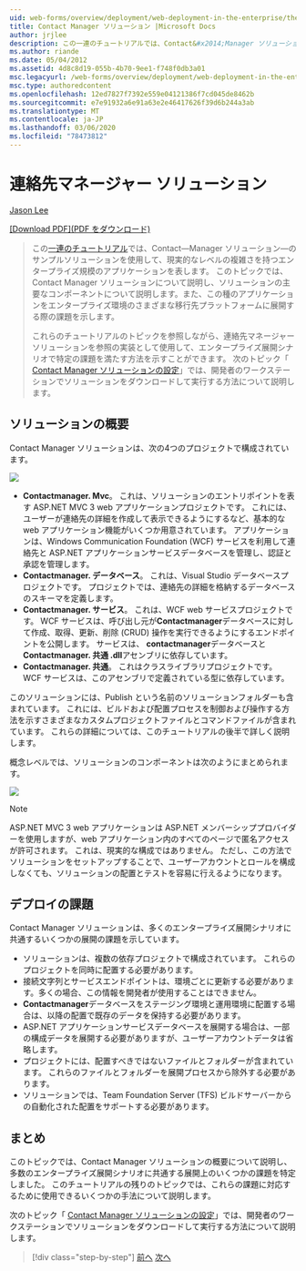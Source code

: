 ```yaml
---
uid: web-forms/overview/deployment/web-deployment-in-the-enterprise/the-contact-manager-solution
title: Contact Manager ソリューション |Microsoft Docs
author: jrjlee
description: この一連のチュートリアルでは、Contact&#x2014;Manager ソリューション&#x2014;のサンプルソリューションを使用して、現実的な leve を持つエンタープライズ規模のアプリケーションを表します。
ms.author: riande
ms.date: 05/04/2012
ms.assetid: 4d8c8d19-055b-4b70-9ee1-f748f0db3a01
msc.legacyurl: /web-forms/overview/deployment/web-deployment-in-the-enterprise/the-contact-manager-solution
msc.type: authoredcontent
ms.openlocfilehash: 12ed7827f7392e559e04121386f7cd045de8462b
ms.sourcegitcommit: e7e91932a6e91a63e2e46417626f39d6b244a3ab
ms.translationtype: MT
ms.contentlocale: ja-JP
ms.lasthandoff: 03/06/2020
ms.locfileid: "78473812"
---
```

# <a name="the-contact-manager-solution"></a>連絡先マネージャー ソリューション

[Jason Lee](https://github.com/jrjlee)

[[Download PDF]\(PDF をダウンロード\)](https://msdnshared.blob.core.windows.net/media/MSDNBlogsFS/prod.evol.blogs.msdn.com/CommunityServer.Blogs.Components.WeblogFiles/00/00/00/63/56/8130.DeployingWebAppsInEnterpriseScenarios.pdf)

> この[一連のチュートリアル](web-deployment-in-the-enterprise.md)では、Contact&#x2014;Manager ソリューション&#x2014;のサンプルソリューションを使用して、現実的なレベルの複雑さを持つエンタープライズ規模のアプリケーションを表します。 このトピックでは、Contact Manager ソリューションについて説明し、ソリューションの主要なコンポーネントについて説明します。また、この種のアプリケーションをエンタープライズ環境のさまざまな移行先プラットフォームに展開する際の課題を示します。
> 
> これらのチュートリアルのトピックを参照しながら、連絡先マネージャーソリューションを参照の実装として使用して、エンタープライズ展開シナリオで特定の課題を満たす方法を示すことができます。 次のトピック「 [Contact Manager ソリューションの設定](setting-up-the-contact-manager-solution.md)」では、開発者のワークステーションでソリューションをダウンロードして実行する方法について説明します。

## <a name="solution-overview"></a>ソリューションの概要

Contact Manager ソリューションは、次の4つのプロジェクトで構成されています。

![](the-contact-manager-solution/_static/image1.png)

- **Contactmanager. Mvc**。 これは、ソリューションのエントリポイントを表す ASP.NET MVC 3 web アプリケーションプロジェクトです。 これには、ユーザーが連絡先の詳細を作成して表示できるようにするなど、基本的な web アプリケーション機能がいくつか用意されています。 アプリケーションは、Windows Communication Foundation (WCF) サービスを利用して連絡先と ASP.NET アプリケーションサービスデータベースを管理し、認証と承認を管理します。
- **Contactmanager. データベース**。 これは、Visual Studio データベースプロジェクトです。 プロジェクトでは、連絡先の詳細を格納するデータベースのスキーマを定義します。
- **Contactmanager. サービス**。 これは、WCF web サービスプロジェクトです。 WCF サービスは、呼び出し元が**Contactmanager**データベースに対して作成、取得、更新、削除 (CRUD) 操作を実行できるようにするエンドポイントを公開します。 サービスは、 **contactmanager**データベースと**Contactmanager. 共通 .dll**アセンブリに依存しています。
- **Contactmanager. 共通**。 これはクラスライブラリプロジェクトです。 WCF サービスは、このアセンブリで定義されている型に依存しています。

このソリューションには、Publish という名前のソリューションフォルダーも含まれています。 これには、ビルドおよび配置プロセスを制御および操作する方法を示すさまざまなカスタムプロジェクトファイルとコマンドファイルが含まれています。 これらの詳細については、このチュートリアルの後半で詳しく説明します。

概念レベルでは、ソリューションのコンポーネントは次のようにまとめられます。

![](the-contact-manager-solution/_static/image2.png)

> [!NOTE]
> ASP.NET MVC 3 web アプリケーションは ASP.NET メンバーシッププロバイダーを使用しますが、web アプリケーション内のすべてのページで匿名アクセスが許可されます。 これは、現実的な構成ではありません。 ただし、この方法でソリューションをセットアップすることで、ユーザーアカウントとロールを構成しなくても、ソリューションの配置とテストを容易に行えるようになります。

## <a name="deployment-challenges"></a>デプロイの課題

Contact Manager ソリューションは、多くのエンタープライズ展開シナリオに共通するいくつかの展開の課題を示しています。

- ソリューションは、複数の依存プロジェクトで構成されています。 これらのプロジェクトを同時に配置する必要があります。
- 接続文字列とサービスエンドポイントは、環境ごとに更新する必要があります。多くの場合、この情報を開発者が使用することはできません。
- **Contactmanager**データベースをステージング環境と運用環境に配置する場合は、以降の配置で既存のデータを保持する必要があります。
- ASP.NET アプリケーションサービスデータベースを展開する場合は、一部の構成データを展開する必要がありますが、ユーザーアカウントデータは省略します。
- プロジェクトには、配置すべきではないファイルとフォルダーが含まれています。 これらのファイルとフォルダーを展開プロセスから除外する必要があります。
- ソリューションでは、Team Foundation Server (TFS) ビルドサーバーからの自動化された配置をサポートする必要があります。

## <a name="conclusion"></a>まとめ

このトピックでは、Contact Manager ソリューションの概要について説明し、多数のエンタープライズ展開シナリオに共通する展開上のいくつかの課題を特定しました。 このチュートリアルの残りのトピックでは、これらの課題に対応するために使用できるいくつかの手法について説明します。

次のトピック「 [Contact Manager ソリューションの設定](setting-up-the-contact-manager-solution.md)」では、開発者のワークステーションでソリューションをダウンロードして実行する方法について説明します。

> [!div class="step-by-step"]
> [前へ](web-deployment-in-the-enterprise.md)
> [次へ](setting-up-the-contact-manager-solution.md)
